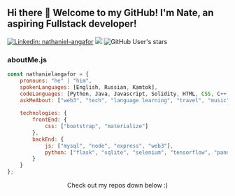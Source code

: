 ## Hi there 👋 Welcome to my GitHub! I'm Nate, an aspiring Fullstack developer!

[![Linkedin: nathaniel-angafor](https://img.shields.io/badge/-Nate-blue?style=flat-square&logo=Linkedin&logoColor=white&link=https://https://www.linkedin.com/in/nathaniel-angafor/)](https://www.linkedin.com/in/nathaniel-angafor/)
![](https://visitor-badge.glitch.me/badge?page_id=nathanielangafor.nathanielangafor)
![GitHub User's stars](https://img.shields.io/github/stars/nathanielangafor?style=plastic)

### aboutMe.js

```javascript
const nathanielangafor = {
    pronouns: "he" | "him",
    spokenLanguages: [English, Russian, Kamtok],
    codeLanguages: [Python, Java, Javascript, Solidity, HTML, CSS, C++, C],
    askMeAbout: ["web3", "tech", "language learning", "travel", "music", "coffee"],
    
    technologies: {
        frontEnd: {
            css: ["bootstrap", "materialize"]
        },
        backEnd: {
            js: ["mysql", "node", "express", "web3"],
            python: ["flask", "sqlite", "selenium", "tensorflow", "pandas", "beautifulsoup", "matplotlib"]
        }        
    }
};
```

<p align="center">
Check out my repos down below :)
</p>

